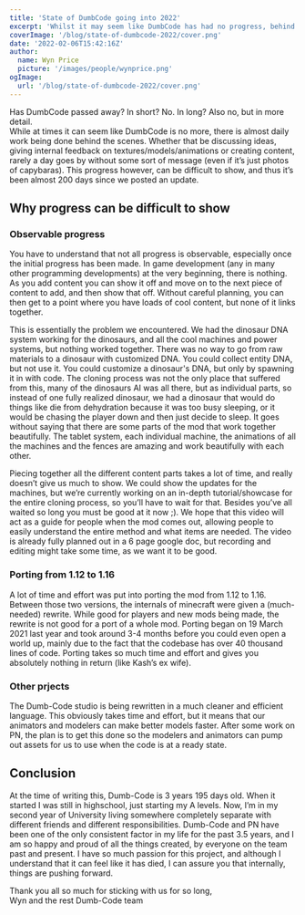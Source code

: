 ```yaml
---
title: 'State of DumbCode going into 2022'
excerpt: 'Whilst it may seem like DumbCode has had no progress, behind the scene, there is a lot going on.'
coverImage: '/blog/state-of-dumbcode-2022/cover.png'
date: '2022-02-06T15:42:16Z'
author:
  name: Wyn Price
  picture: '/images/people/wynprice.png'
ogImage:
  url: '/blog/state-of-dumbcode-2022/cover.png'
---
```


Has DumbCode passed away? In short? No. In long? Also no, but in more detail.    
While at times it can seem like DumbCode is no more, there is almost daily work being done behind the scenes. Whether that be discussing ideas, giving internal feedback on textures/models/animations or creating content, rarely a day goes by without some sort of message (even if it’s just photos of capybaras). This progress however, can be difficult to show, and thus it’s been almost 200 days since we posted an update.

## Why progress can be difficult to show
### Observable progress
You have to understand that not all progress is observable, especially once the initial progress has been made. In game development (any in many other programming developments) at the very beginning, there is nothing. As you add content you can show it off and move on to the next piece of content to add, and then show that off. Without careful planning, you can then get to a point where you have loads of cool content, but none of it links together.     



This is essentially the problem we encountered. We had the dinosaur DNA system working for the dinosaurs, and all the cool machines and power systems, but nothing worked together. There was no way to go from raw materials to a dinosaur with customized DNA. You could collect entity DNA, but not use it. You could customize a dinosaur's DNA, but only by spawning it in with code. The cloning process was not the only place that suffered from this, many of the dinosaurs AI was all there, but as individual parts, so instead of one fully realized dinosaur, we had a dinosaur that would do things like die from dehydration because it was too busy sleeping, or it would be chasing the player down and then just decide to sleep. It goes without saying that there are some parts of the mod that work together beautifully. The tablet system, each individual machine, the animations of all the machines and the fences are amazing and work beautifully with each other.     



Piecing together all the different content parts takes a lot of time, and really doesn’t give us much to show. We could show the updates for the machines, but we’re currently working on an in-depth tutorial/showcase for the entire cloning process, so you’ll have to wait for that. Besides you’ve all waited so long you must be good at it now ;). We hope that this video will act as a guide for people when the mod comes out, allowing people to easily understand the entire method and what items are needed. The video is already fully planned out in a 6 page google doc, but recording and editing might take some time, as we want it to be good.    

### Porting from 1.12 to 1.16
A lot of time and effort was put into porting the mod from 1.12 to 1.16. Between those two versions, the internals of minecraft were given a (much-needed) rewrite. While good for players and new mods being made, the rewrite is not good for a port of a whole mod. Porting began on 19 March 2021 last year and took around 3-4 months before you could even open a world up, mainly due to the fact that the codebase has over 40 thousand lines of code. Porting takes so much time and effort and gives you absolutely nothing in return (like Kash’s ex wife). 

### Other prjects
The Dumb-Code studio is being rewritten in a much cleaner and efficient language. This obviously takes time and effort, but it means that our animators and modelers can make better models faster. After some work on PN, the plan is to get this done so the modelers and animators can pump out assets for us to use when the code is at a ready state.   



## Conclusion

At the time of writing this, Dumb-Code is 3 years 195 days old. When it started I was still in highschool, just starting my A levels. Now, I’m in my second year of University living somewhere completely separate with different friends and different responsibilities. Dumb-Code and PN have been one of the only consistent factor in my life for the past 3.5 years, and I am so happy and proud of all the things created, by everyone on the team past and present. I have so much passion for this project, and although I understand that it can feel like it has died, I can assure you that internally, things are pushing forward. 

Thank you all so much for sticking with us for so long,    
Wyn and the rest Dumb-Code team
